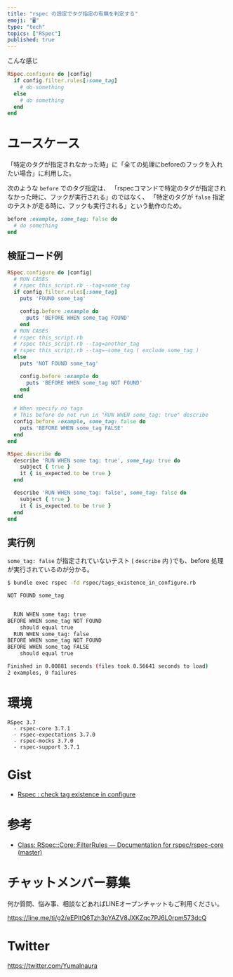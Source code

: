 ```yaml
---
title: "rspec の設定でタグ指定の有無を判定する"
emoji: "🖥"
type: "tech"
topics: ["RSpec"]
published: true
---
```


こんな感じ

```rb
RSpec.configure do |config|
  if config.filter.rules[:some_tag]
    # do something
  else
    # do something
  end
end
```

# ユースケース

「特定のタグが指定されなかった時」に「全ての処理にbeforeのフックを入れたい場合」に利用した。

次のような `before` でのタグ指定は、
「rspecコマンドで特定のタグが指定されなかった時に、フックが実行される」のではなく、
「特定のタグが `false` 指定のテストが走る時に、フックも実行される」という動作のため。

```rb
before :example, some_tag: false do
  # do something
end
``` 

## 検証コード例

```rb
RSpec.configure do |config|
  # RUN CASES
  # rspec this_script.rb --tag=some_tag
  if config.filter.rules[:some_tag]
    puts 'FOUND some_tag'

    config.before :example do
      puts 'BEFORE WHEN some_tag FOUND'
    end
  # RUN CASES
  # rspec this_script.rb
  # rspec this_script.rb --tag=another_tag
  # rspec this_script.rb --tag=~some_tag ( exclude some_tag )
  else
    puts 'NOT FOUND some_tag'

    config.before :example do
      puts 'BEFORE WHEN some_tag NOT FOUND'
    end
  end

  # When specify no tags
  # This before do not run in "RUN WHEN some_tag: true" describe
  config.before :example, some_tag: false do
    puts 'BEFORE WHEN some_tag FALSE'
  end
end

RSpec.describe do
  describe 'RUN WHEN some tag: true', some_tag: true do
    subject { true }
    it { is_expected.to be true }
  end

  describe 'RUN WHEN some_tag: false', some_tag: false do
    subject { true }
    it { is_expected.to be true }
  end
end
```

## 実行例

`some_tag: false` が指定されていないテスト ( `describe` 内 )でも、before 処理が実行されているのが分かる。

```bash
$ bundle exec rspec -fd rspec/tags_existence_in_configure.rb

NOT FOUND some_tag


  RUN WHEN some tag: true
BEFORE WHEN some_tag NOT FOUND
    should equal true
  RUN WHEN some_tag: false
BEFORE WHEN some_tag NOT FOUND
BEFORE WHEN some_tag FALSE
    should equal true

Finished in 0.00881 seconds (files took 0.56641 seconds to load)
2 examples, 0 failures
```

# 環境

```
RSpec 3.7
  - rspec-core 3.7.1
  - rspec-expectations 3.7.0
  - rspec-mocks 3.7.0
  - rspec-support 3.7.1
```

# Gist

- [Rspec : check tag existence in configure](https://gist.github.com/YumaInaura/0a5db355704e6cc027814c973f83df12)

# 参考

- [Class: RSpec::Core::FilterRules — Documentation for rspec/rspec-core (master)](http://www.rubydoc.info/github/rspec/rspec-core/RSpec/Core/FilterRules)









<!-- Update From Qiita API -->

# チャットメンバー募集


何か質問、悩み事、相談などあればLINEオープンチャットもご利用ください。

https://line.me/ti/g2/eEPltQ6Tzh3pYAZV8JXKZqc7PJ6L0rpm573dcQ





# Twitter


https://twitter.com/YumaInaura


<!-- Update From Qiita API -->


